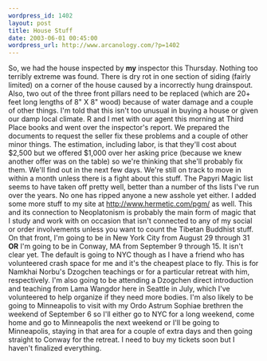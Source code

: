 ```yaml
--- 
wordpress_id: 1402
layout: post
title: House Stuff
date: 2003-06-01 00:45:00
wordpress_url: http://www.arcanology.com/?p=1402
---
```

So, we had the house inspected by <b>my</b> inspector this Thursday. Nothing too terribly extreme was found. There is dry rot in one section of siding (fairly limited) on a corner of the house caused by a incorrectly hung drainspout. Also, two out of the three front pillars need to be replaced (which are 20+ feet long lengths of 8" X 8" wood) because of water damage and a couple of other things. I&apos;m told that this isn&apos;t too unusual in buying a house or given our damp local climate. R and I met with our agent this morning at Third Place books and went over the inspector&apos;s report. We prepared the documents to request the seller fix these problems and a couple of other minor things. The estimation, including labor, is that they&apos;ll cost about $2,500 but we offered $1,000 over her asking price (because we knew another offer was on the table) so we&apos;re thinking that she&apos;ll probably fix them. We&apos;ll find out in the next few days. We&apos;re still on track to move in within a month unless there is a fight about this stuff. The Papyri Magic list seems to have taken off pretty well, better than a number of ths lists I&apos;ve run over the years. No one has ripped anyone a new asshole yet either. I added some more stuff to my site at <a href="http://www.hermetic.com/pgm/">http://www.hermetic.com/pgm/</a> as well. This and its connection to Neoplatonism is probably the main form of magic that I study and work with on occasion that isn&apos;t connected to any of my social or order involvements unless you want to count the Tibetan Buddhist stuff. On that front, I&apos;m going to be in New York City from August 29 through 31 <b>OR</b> I&apos;m going to be in Conway, MA from September 9 through 15. It isn&apos;t clear yet. The default is going to NYC though as I have a friend who has volunteered crash space for me and it&apos;s the cheapest place to fly. This is for Namkhai Norbu&apos;s Dzogchen teachings or for a particular retreat with him, respectively. I&apos;m also going to be attending a Dzogchen direct introduction and teaching from Lama Wangdor here in Seattle in July, which I&apos;ve volunteered to help organize if they need more bodies. I&apos;m also likely to be going to Minneapolis to visit with my Ordo Astrum Sophiae brethren the weekend of September 6 so I&apos;ll either go to NYC for a long weekend, come home and go to Minneapolis the next weekend or I&apos;ll be going to Minneapolis, staying in that area for a couple of extra days and then going straight to Conway for the retreat. I need to buy my tickets soon but I haven&apos;t finalized everything.